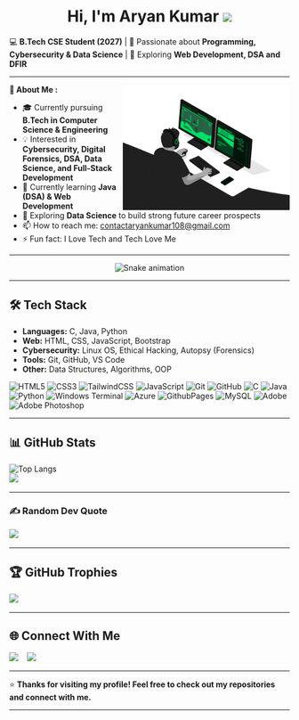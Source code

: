 <h1 align="center"> Hi, I'm Aryan Kumar  <img src="https://media.giphy.com/media/hvRJCLFzcasrR4ia7z/giphy.gif" width="52px"></h1>

💻 **B.Tech CSE Student (2027)** | 🌱 Passionate about **Programming, Cybersecurity & Data Science** | 🚀 Exploring **Web Development, DSA and DFIR**

--- 
<img align="right" alt="Aryan's Image" width="300" src="https://github.com/AryanKumar-108/AryanKumar-108/blob/main/developer.gif" />

 **🚀 About Me :**
- 🎓 Currently pursuing **B.Tech in Computer Science & Engineering** 
- 💡 Interested in **Cybersecurity, Digital Forensics, DSA, Data Science, and Full-Stack Development**  
- 🔭 Currently learning **Java (DSA) & Web Development**  
- 🌱 Exploring **Data Science** to build strong future career prospects
- 📫 How to reach me: contactaryankumar108@gmail.com
- ⚡ Fun fact: I Love Tech and Tech Love Me
---

<div align="center">
  <img src="https://profile-readme-generator.com/assets/snake.svg" alt="Snake animation" />
</div>

---

## 🛠️ Tech Stack
- **Languages:** C, Java, Python 
- **Web:** HTML, CSS, JavaScript, Bootstrap  
- **Cybersecurity:** Linux OS, Ethical Hacking, Autopsy (Forensics)  
- **Tools:** Git, GitHub, VS Code  
- **Other:** Data Structures, Algorithms, OOP

![HTML5](https://img.shields.io/badge/html5-%23E34F26.svg?style=for-the-badge&logo=html5&logoColor=white) ![CSS3](https://img.shields.io/badge/css3-%231572B6.svg?style=for-the-badge&logo=css3&logoColor=white) ![TailwindCSS](https://img.shields.io/badge/tailwindcss-%2338B2AC.svg?style=for-the-badge&logo=tailwind-css&logoColor=white) ![JavaScript](https://img.shields.io/badge/javascript-%23323330.svg?style=for-the-badge&logo=javascript&logoColor=%23F7DF1E) ![Git](https://img.shields.io/badge/git-%23F05033.svg?style=for-the-badge&logo=git&logoColor=white) ![GitHub](https://img.shields.io/badge/github-%23121011.svg?style=for-the-badge&logo=github&logoColor=white) ![C](https://img.shields.io/badge/c-%2300599C.svg?style=for-the-badge&logo=c&logoColor=white) ![Java](https://img.shields.io/badge/java-%23ED8B00.svg?style=for-the-badge&logo=openjdk&logoColor=white) ![Python](https://img.shields.io/badge/python-3670A0?style=for-the-badge&logo=python&logoColor=ffdd54) ![Windows Terminal](https://img.shields.io/badge/Windows%20Terminal-%234D4D4D.svg?style=for-the-badge&logo=windows-terminal&logoColor=white) ![Azure](https://img.shields.io/badge/azure-%230072C6.svg?style=for-the-badge&logo=microsoftazure&logoColor=white) ![GithubPages](https://img.shields.io/badge/github%20pages-121013?style=for-the-badge&logo=github&logoColor=white) ![MySQL](https://img.shields.io/badge/mysql-%2300000f.svg?style=for-the-badge&logo=mysql&logoColor=white) ![Adobe](https://img.shields.io/badge/adobe-%23FF0000.svg?style=for-the-badge&logo=adobe&logoColor=white) ![Adobe Photoshop](https://img.shields.io/badge/adobe%20photoshop-%2331A8FF.svg?style=for-the-badge&logo=adobe%20photoshop&logoColor=white) 


---

## 📊 GitHub Stats
![Top Langs](https://github-readme-stats.vercel.app/api/top-langs/?username=AryanKumar-108&layout=compact&theme=tokyonight)  
![](https://github-readme-streak-stats.herokuapp.com/?user=AryanKumar-108&theme=dark&hide_border=false)

---

### ✍️ Random Dev Quote
![](https://quotes-github-readme.vercel.app/api?type=horizontal&theme=radical)

---

## 🏆 GitHub Trophies
![](https://github-profile-trophy.vercel.app/?username=AryanKumar-108&theme=radical&no-frame=false&no-bg=false&margin-w=4)


---

## 🌐 Connect With Me
[<img src="https://img.icons8.com/color/48/000000/linkedin.png" width="40"/>](https://www.linkedin.com/in/contactaryankumar108/) &nbsp;&nbsp;&nbsp;[<img src="https://img.icons8.com/color/48/000000/gmail-new.png" width="40"/>](https://mail.google.com/mail/u/1/#inbox?compose=GTvVlcRwQLwNMhVtbLncVSLGdTQpfnGMLjhzZBdrmxNCmgRCTgSfMPpCkQkklPfSrHpwTwVrTsfMV) &nbsp;&nbsp;&nbsp; 

---

⭐️ **Thanks for visiting my profile! Feel free to check out my repositories and connect with me.**

---


